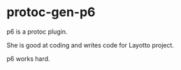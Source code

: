 # protoc-gen-p6
p6 is a protoc plugin. 

She is good at coding and writes code for Layotto project. 

p6 works hard.